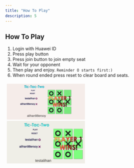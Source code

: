 ```yaml
---
title: "How To Play"
description: 5
---
```


## How To Play
1. Login with Huawei ID
2. Press play button
3. Press join button to join empty seat
4. Wait for your opponent
5. Then play and enjoy. ```Reminder O starts first:)```
6. When round ended press reset to clear board and seats.

<img style="width: 250.00px ; padding: 5px" src="https://raw.githubusercontent.com/alihan98ersoy/gh-pages-cloudDB-unity/main/assets/roundEnded.PNG">